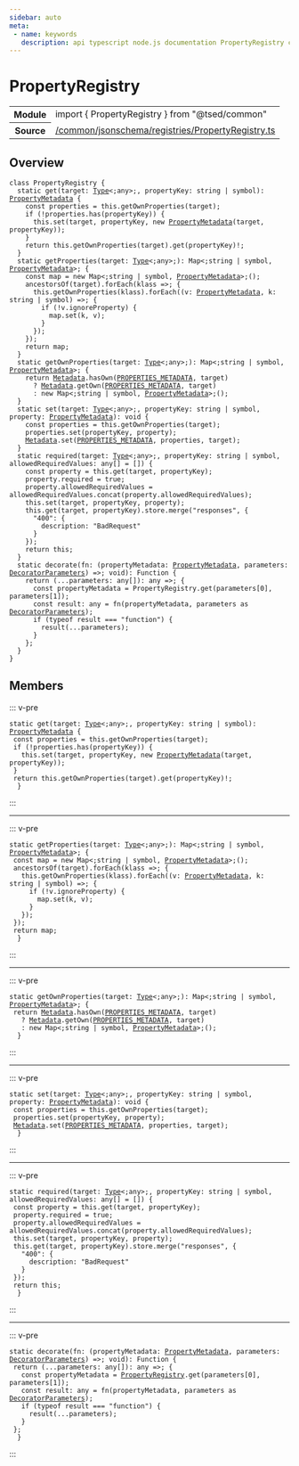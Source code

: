 ```yaml
---
sidebar: auto
meta:
 - name: keywords
   description: api typescript node.js documentation PropertyRegistry class
---
```

# PropertyRegistry <Badge text="Class" type="class"/>
<!-- Summary -->
<section class="symbol-info"><table class="is-full-width"><tbody><tr><th>Module</th><td><div class="lang-typescript"><span class="token keyword">import</span> { PropertyRegistry }&nbsp;<span class="token keyword">from</span>&nbsp;<span class="token string">"@tsed/common"</span></div></td></tr><tr><th>Source</th><td><a href="https://github.com/Romakita/ts-express-decorators/blob/v4.30.1/src//common/jsonschema/registries/PropertyRegistry.ts#L0-L0">/common/jsonschema/registries/PropertyRegistry.ts</a></td></tr></tbody></table></section>

<!-- Overview -->
## Overview


<pre><code class="typescript-lang "><span class="token keyword">class</span> PropertyRegistry <span class="token punctuation">{</span>
  <span class="token keyword">static</span> <span class="token function">get</span><span class="token punctuation">(</span>target<span class="token punctuation">:</span> <a href="/api/core/interfaces/Type.html"><span class="token">Type</span></a>&lt<span class="token punctuation">;</span><span class="token keyword">any</span>&gt<span class="token punctuation">;</span><span class="token punctuation">,</span> propertyKey<span class="token punctuation">:</span> <span class="token keyword">string</span> | symbol<span class="token punctuation">)</span><span class="token punctuation">:</span> <a href="/api/common/jsonschema/class/PropertyMetadata.html"><span class="token">PropertyMetadata</span></a> <span class="token punctuation">{</span>
    <span class="token keyword">const</span> properties<span class="token punctuation"> = </span>this.<span class="token function">getOwnProperties</span><span class="token punctuation">(</span>target<span class="token punctuation">)</span><span class="token punctuation">;</span>
    if <span class="token punctuation">(</span>!properties.<span class="token function">has</span><span class="token punctuation">(</span>propertyKey<span class="token punctuation">)</span><span class="token punctuation">)</span> <span class="token punctuation">{</span>
      this.<span class="token function">set</span><span class="token punctuation">(</span>target<span class="token punctuation">,</span> propertyKey<span class="token punctuation">,</span> new <span class="token function"><a href="/api/common/jsonschema/class/PropertyMetadata.html"><span class="token">PropertyMetadata</span></a></span><span class="token punctuation">(</span>target<span class="token punctuation">,</span> propertyKey<span class="token punctuation">)</span><span class="token punctuation">)</span><span class="token punctuation">;</span>
    <span class="token punctuation">}</span>
    return this.<span class="token function">getOwnProperties</span><span class="token punctuation">(</span>target<span class="token punctuation">)</span>.<span class="token function">get</span><span class="token punctuation">(</span>propertyKey<span class="token punctuation">)</span>!<span class="token punctuation">;</span>
  <span class="token punctuation">}</span>
  <span class="token keyword">static</span> <span class="token function">getProperties</span><span class="token punctuation">(</span>target<span class="token punctuation">:</span> <a href="/api/core/interfaces/Type.html"><span class="token">Type</span></a>&lt<span class="token punctuation">;</span><span class="token keyword">any</span>&gt<span class="token punctuation">;</span><span class="token punctuation">)</span><span class="token punctuation">:</span> Map&lt<span class="token punctuation">;</span><span class="token keyword">string</span> | symbol<span class="token punctuation">,</span> <a href="/api/common/jsonschema/class/PropertyMetadata.html"><span class="token">PropertyMetadata</span></a>&gt<span class="token punctuation">;</span> <span class="token punctuation">{</span>
    <span class="token keyword">const</span> map<span class="token punctuation"> = </span>new Map&lt<span class="token punctuation">;</span><span class="token keyword">string</span> | symbol<span class="token punctuation">,</span> <a href="/api/common/jsonschema/class/PropertyMetadata.html"><span class="token">PropertyMetadata</span></a>&gt<span class="token punctuation">;</span><span class="token punctuation">(</span><span class="token punctuation">)</span><span class="token punctuation">;</span>
    <span class="token function">ancestorsOf</span><span class="token punctuation">(</span>target<span class="token punctuation">)</span>.<span class="token function">forEach</span><span class="token punctuation">(</span>klass =&gt<span class="token punctuation">;</span> <span class="token punctuation">{</span>
      this.<span class="token function">getOwnProperties</span><span class="token punctuation">(</span>klass<span class="token punctuation">)</span>.<span class="token function">forEach</span><span class="token punctuation">(</span><span class="token punctuation">(</span>v<span class="token punctuation">:</span> <a href="/api/common/jsonschema/class/PropertyMetadata.html"><span class="token">PropertyMetadata</span></a><span class="token punctuation">,</span> k<span class="token punctuation">:</span> <span class="token keyword">string</span> | symbol<span class="token punctuation">)</span> =&gt<span class="token punctuation">;</span> <span class="token punctuation">{</span>
        if <span class="token punctuation">(</span>!v.ignoreProperty<span class="token punctuation">)</span> <span class="token punctuation">{</span>
          map.<span class="token function">set</span><span class="token punctuation">(</span>k<span class="token punctuation">,</span> v<span class="token punctuation">)</span><span class="token punctuation">;</span>
        <span class="token punctuation">}</span>
      <span class="token punctuation">}</span><span class="token punctuation">)</span><span class="token punctuation">;</span>
    <span class="token punctuation">}</span><span class="token punctuation">)</span><span class="token punctuation">;</span>
    return map<span class="token punctuation">;</span>
  <span class="token punctuation">}</span>
  <span class="token keyword">static</span> <span class="token function">getOwnProperties</span><span class="token punctuation">(</span>target<span class="token punctuation">:</span> <a href="/api/core/interfaces/Type.html"><span class="token">Type</span></a>&lt<span class="token punctuation">;</span><span class="token keyword">any</span>&gt<span class="token punctuation">;</span><span class="token punctuation">)</span><span class="token punctuation">:</span> Map&lt<span class="token punctuation">;</span><span class="token keyword">string</span> | symbol<span class="token punctuation">,</span> <a href="/api/common/jsonschema/class/PropertyMetadata.html"><span class="token">PropertyMetadata</span></a>&gt<span class="token punctuation">;</span> <span class="token punctuation">{</span>
    return <a href="/api/core/class/Metadata.html"><span class="token">Metadata</span></a>.<span class="token function">hasOwn</span><span class="token punctuation">(</span><a href="/api/common/converters/constants/PROPERTIES_METADATA.html"><span class="token">PROPERTIES_METADATA</span></a><span class="token punctuation">,</span> target<span class="token punctuation">)</span>
      ? <a href="/api/core/class/Metadata.html"><span class="token">Metadata</span></a>.<span class="token function">getOwn</span><span class="token punctuation">(</span><a href="/api/common/converters/constants/PROPERTIES_METADATA.html"><span class="token">PROPERTIES_METADATA</span></a><span class="token punctuation">,</span> target<span class="token punctuation">)</span>
      <span class="token punctuation">:</span> new Map&lt<span class="token punctuation">;</span><span class="token keyword">string</span> | symbol<span class="token punctuation">,</span> <a href="/api/common/jsonschema/class/PropertyMetadata.html"><span class="token">PropertyMetadata</span></a>&gt<span class="token punctuation">;</span><span class="token punctuation">(</span><span class="token punctuation">)</span><span class="token punctuation">;</span>
  <span class="token punctuation">}</span>
  <span class="token keyword">static</span> <span class="token function">set</span><span class="token punctuation">(</span>target<span class="token punctuation">:</span> <a href="/api/core/interfaces/Type.html"><span class="token">Type</span></a>&lt<span class="token punctuation">;</span><span class="token keyword">any</span>&gt<span class="token punctuation">;</span><span class="token punctuation">,</span> propertyKey<span class="token punctuation">:</span> <span class="token keyword">string</span> | symbol<span class="token punctuation">,</span> property<span class="token punctuation">:</span> <a href="/api/common/jsonschema/class/PropertyMetadata.html"><span class="token">PropertyMetadata</span></a><span class="token punctuation">)</span><span class="token punctuation">:</span> <span class="token keyword">void</span> <span class="token punctuation">{</span>
    <span class="token keyword">const</span> properties<span class="token punctuation"> = </span>this.<span class="token function">getOwnProperties</span><span class="token punctuation">(</span>target<span class="token punctuation">)</span><span class="token punctuation">;</span>
    properties.<span class="token function">set</span><span class="token punctuation">(</span>propertyKey<span class="token punctuation">,</span> property<span class="token punctuation">)</span><span class="token punctuation">;</span>
    <a href="/api/core/class/Metadata.html"><span class="token">Metadata</span></a>.<span class="token function">set</span><span class="token punctuation">(</span><a href="/api/common/converters/constants/PROPERTIES_METADATA.html"><span class="token">PROPERTIES_METADATA</span></a><span class="token punctuation">,</span> properties<span class="token punctuation">,</span> target<span class="token punctuation">)</span><span class="token punctuation">;</span>
  <span class="token punctuation">}</span>
  <span class="token keyword">static</span> <span class="token function">required</span><span class="token punctuation">(</span>target<span class="token punctuation">:</span> <a href="/api/core/interfaces/Type.html"><span class="token">Type</span></a>&lt<span class="token punctuation">;</span><span class="token keyword">any</span>&gt<span class="token punctuation">;</span><span class="token punctuation">,</span> propertyKey<span class="token punctuation">:</span> <span class="token keyword">string</span> | symbol<span class="token punctuation">,</span> allowedRequiredValues<span class="token punctuation">:</span> <span class="token keyword">any</span><span class="token punctuation">[</span><span class="token punctuation">]</span><span class="token punctuation"> = </span><span class="token punctuation">[</span><span class="token punctuation">]</span><span class="token punctuation">)</span> <span class="token punctuation">{</span>
    <span class="token keyword">const</span> property<span class="token punctuation"> = </span>this.<span class="token function">get</span><span class="token punctuation">(</span>target<span class="token punctuation">,</span> propertyKey<span class="token punctuation">)</span><span class="token punctuation">;</span>
    property.required<span class="token punctuation"> = </span>true<span class="token punctuation">;</span>
    property.allowedRequiredValues<span class="token punctuation"> = </span>allowedRequiredValues.<span class="token function">concat</span><span class="token punctuation">(</span>property.allowedRequiredValues<span class="token punctuation">)</span><span class="token punctuation">;</span>
    this.<span class="token function">set</span><span class="token punctuation">(</span>target<span class="token punctuation">,</span> propertyKey<span class="token punctuation">,</span> property<span class="token punctuation">)</span><span class="token punctuation">;</span>
    this.<span class="token function">get</span><span class="token punctuation">(</span>target<span class="token punctuation">,</span> propertyKey<span class="token punctuation">)</span>.store.<span class="token function">merge</span><span class="token punctuation">(</span>"responses"<span class="token punctuation">,</span> <span class="token punctuation">{</span>
      "400"<span class="token punctuation">:</span> <span class="token punctuation">{</span>
        description<span class="token punctuation">:</span> <span class="token string">"BadRequest"</span>
      <span class="token punctuation">}</span>
    <span class="token punctuation">}</span><span class="token punctuation">)</span><span class="token punctuation">;</span>
    return this<span class="token punctuation">;</span>
  <span class="token punctuation">}</span>
  <span class="token keyword">static</span> <span class="token function">decorate</span><span class="token punctuation">(</span>fn<span class="token punctuation">:</span> <span class="token punctuation">(</span>propertyMetadata<span class="token punctuation">:</span> <a href="/api/common/jsonschema/class/PropertyMetadata.html"><span class="token">PropertyMetadata</span></a><span class="token punctuation">,</span> parameters<span class="token punctuation">:</span> <a href="/api/core/interfaces/DecoratorParameters.html"><span class="token">DecoratorParameters</span></a><span class="token punctuation">)</span> =&gt<span class="token punctuation">;</span> <span class="token keyword">void</span><span class="token punctuation">)</span><span class="token punctuation">:</span> Function <span class="token punctuation">{</span>
    return <span class="token punctuation">(</span>...parameters<span class="token punctuation">:</span> <span class="token keyword">any</span><span class="token punctuation">[</span><span class="token punctuation">]</span><span class="token punctuation">)</span><span class="token punctuation">:</span> <span class="token keyword">any</span> =&gt<span class="token punctuation">;</span> <span class="token punctuation">{</span>
      <span class="token keyword">const</span> propertyMetadata<span class="token punctuation"> = </span>PropertyRegistry.<span class="token function">get</span><span class="token punctuation">(</span>parameters<span class="token punctuation">[</span>0<span class="token punctuation">]</span><span class="token punctuation">,</span> parameters<span class="token punctuation">[</span>1<span class="token punctuation">]</span><span class="token punctuation">)</span><span class="token punctuation">;</span>
      <span class="token keyword">const</span> result<span class="token punctuation">:</span> <span class="token keyword">any</span><span class="token punctuation"> = </span><span class="token function">fn</span><span class="token punctuation">(</span>propertyMetadata<span class="token punctuation">,</span> parameters <span class="token keyword">as</span> <a href="/api/core/interfaces/DecoratorParameters.html"><span class="token">DecoratorParameters</span></a><span class="token punctuation">)</span><span class="token punctuation">;</span>
      if <span class="token punctuation">(</span>typeof result === <span class="token string">"function"</span><span class="token punctuation">)</span> <span class="token punctuation">{</span>
        <span class="token function">result</span><span class="token punctuation">(</span>...parameters<span class="token punctuation">)</span><span class="token punctuation">;</span>
      <span class="token punctuation">}</span>
    <span class="token punctuation">}</span><span class="token punctuation">;</span>
  <span class="token punctuation">}</span>
<span class="token punctuation">}</span></code></pre>



<!-- Members -->




## Members


::: v-pre

<div class="method-overview">
<pre><code class="typescript-lang "><span class="token keyword">static</span> <span class="token function">get</span><span class="token punctuation">(</span>target<span class="token punctuation">:</span> <a href="/api/core/interfaces/Type.html"><span class="token">Type</span></a>&lt<span class="token punctuation">;</span><span class="token keyword">any</span>&gt<span class="token punctuation">;</span><span class="token punctuation">,</span> propertyKey<span class="token punctuation">:</span> <span class="token keyword">string</span> | symbol<span class="token punctuation">)</span><span class="token punctuation">:</span> <a href="/api/common/jsonschema/class/PropertyMetadata.html"><span class="token">PropertyMetadata</span></a> <span class="token punctuation">{</span>
 <span class="token keyword">const</span> properties<span class="token punctuation"> = </span>this.<span class="token function">getOwnProperties</span><span class="token punctuation">(</span>target<span class="token punctuation">)</span><span class="token punctuation">;</span>
 if <span class="token punctuation">(</span>!properties.<span class="token function">has</span><span class="token punctuation">(</span>propertyKey<span class="token punctuation">)</span><span class="token punctuation">)</span> <span class="token punctuation">{</span>
   this.<span class="token function">set</span><span class="token punctuation">(</span>target<span class="token punctuation">,</span> propertyKey<span class="token punctuation">,</span> new <span class="token function"><a href="/api/common/jsonschema/class/PropertyMetadata.html"><span class="token">PropertyMetadata</span></a></span><span class="token punctuation">(</span>target<span class="token punctuation">,</span> propertyKey<span class="token punctuation">)</span><span class="token punctuation">)</span><span class="token punctuation">;</span>
 <span class="token punctuation">}</span>
 return this.<span class="token function">getOwnProperties</span><span class="token punctuation">(</span>target<span class="token punctuation">)</span>.<span class="token function">get</span><span class="token punctuation">(</span>propertyKey<span class="token punctuation">)</span>!<span class="token punctuation">;</span>
  <span class="token punctuation">}</span></code></pre>

</div>



:::



***



::: v-pre

<div class="method-overview">
<pre><code class="typescript-lang "><span class="token keyword">static</span> <span class="token function">getProperties</span><span class="token punctuation">(</span>target<span class="token punctuation">:</span> <a href="/api/core/interfaces/Type.html"><span class="token">Type</span></a>&lt<span class="token punctuation">;</span><span class="token keyword">any</span>&gt<span class="token punctuation">;</span><span class="token punctuation">)</span><span class="token punctuation">:</span> Map&lt<span class="token punctuation">;</span><span class="token keyword">string</span> | symbol<span class="token punctuation">,</span> <a href="/api/common/jsonschema/class/PropertyMetadata.html"><span class="token">PropertyMetadata</span></a>&gt<span class="token punctuation">;</span> <span class="token punctuation">{</span>
 <span class="token keyword">const</span> map<span class="token punctuation"> = </span>new Map&lt<span class="token punctuation">;</span><span class="token keyword">string</span> | symbol<span class="token punctuation">,</span> <a href="/api/common/jsonschema/class/PropertyMetadata.html"><span class="token">PropertyMetadata</span></a>&gt<span class="token punctuation">;</span><span class="token punctuation">(</span><span class="token punctuation">)</span><span class="token punctuation">;</span>
 <span class="token function">ancestorsOf</span><span class="token punctuation">(</span>target<span class="token punctuation">)</span>.<span class="token function">forEach</span><span class="token punctuation">(</span>klass =&gt<span class="token punctuation">;</span> <span class="token punctuation">{</span>
   this.<span class="token function">getOwnProperties</span><span class="token punctuation">(</span>klass<span class="token punctuation">)</span>.<span class="token function">forEach</span><span class="token punctuation">(</span><span class="token punctuation">(</span>v<span class="token punctuation">:</span> <a href="/api/common/jsonschema/class/PropertyMetadata.html"><span class="token">PropertyMetadata</span></a><span class="token punctuation">,</span> k<span class="token punctuation">:</span> <span class="token keyword">string</span> | symbol<span class="token punctuation">)</span> =&gt<span class="token punctuation">;</span> <span class="token punctuation">{</span>
     if <span class="token punctuation">(</span>!v.ignoreProperty<span class="token punctuation">)</span> <span class="token punctuation">{</span>
       map.<span class="token function">set</span><span class="token punctuation">(</span>k<span class="token punctuation">,</span> v<span class="token punctuation">)</span><span class="token punctuation">;</span>
     <span class="token punctuation">}</span>
   <span class="token punctuation">}</span><span class="token punctuation">)</span><span class="token punctuation">;</span>
 <span class="token punctuation">}</span><span class="token punctuation">)</span><span class="token punctuation">;</span>
 return map<span class="token punctuation">;</span>
  <span class="token punctuation">}</span></code></pre>

</div>



:::



***



::: v-pre

<div class="method-overview">
<pre><code class="typescript-lang "><span class="token keyword">static</span> <span class="token function">getOwnProperties</span><span class="token punctuation">(</span>target<span class="token punctuation">:</span> <a href="/api/core/interfaces/Type.html"><span class="token">Type</span></a>&lt<span class="token punctuation">;</span><span class="token keyword">any</span>&gt<span class="token punctuation">;</span><span class="token punctuation">)</span><span class="token punctuation">:</span> Map&lt<span class="token punctuation">;</span><span class="token keyword">string</span> | symbol<span class="token punctuation">,</span> <a href="/api/common/jsonschema/class/PropertyMetadata.html"><span class="token">PropertyMetadata</span></a>&gt<span class="token punctuation">;</span> <span class="token punctuation">{</span>
 return <a href="/api/core/class/Metadata.html"><span class="token">Metadata</span></a>.<span class="token function">hasOwn</span><span class="token punctuation">(</span><a href="/api/common/converters/constants/PROPERTIES_METADATA.html"><span class="token">PROPERTIES_METADATA</span></a><span class="token punctuation">,</span> target<span class="token punctuation">)</span>
   ? <a href="/api/core/class/Metadata.html"><span class="token">Metadata</span></a>.<span class="token function">getOwn</span><span class="token punctuation">(</span><a href="/api/common/converters/constants/PROPERTIES_METADATA.html"><span class="token">PROPERTIES_METADATA</span></a><span class="token punctuation">,</span> target<span class="token punctuation">)</span>
   <span class="token punctuation">:</span> new Map&lt<span class="token punctuation">;</span><span class="token keyword">string</span> | symbol<span class="token punctuation">,</span> <a href="/api/common/jsonschema/class/PropertyMetadata.html"><span class="token">PropertyMetadata</span></a>&gt<span class="token punctuation">;</span><span class="token punctuation">(</span><span class="token punctuation">)</span><span class="token punctuation">;</span>
  <span class="token punctuation">}</span></code></pre>

</div>



:::



***



::: v-pre

<div class="method-overview">
<pre><code class="typescript-lang "><span class="token keyword">static</span> <span class="token function">set</span><span class="token punctuation">(</span>target<span class="token punctuation">:</span> <a href="/api/core/interfaces/Type.html"><span class="token">Type</span></a>&lt<span class="token punctuation">;</span><span class="token keyword">any</span>&gt<span class="token punctuation">;</span><span class="token punctuation">,</span> propertyKey<span class="token punctuation">:</span> <span class="token keyword">string</span> | symbol<span class="token punctuation">,</span> property<span class="token punctuation">:</span> <a href="/api/common/jsonschema/class/PropertyMetadata.html"><span class="token">PropertyMetadata</span></a><span class="token punctuation">)</span><span class="token punctuation">:</span> <span class="token keyword">void</span> <span class="token punctuation">{</span>
 <span class="token keyword">const</span> properties<span class="token punctuation"> = </span>this.<span class="token function">getOwnProperties</span><span class="token punctuation">(</span>target<span class="token punctuation">)</span><span class="token punctuation">;</span>
 properties.<span class="token function">set</span><span class="token punctuation">(</span>propertyKey<span class="token punctuation">,</span> property<span class="token punctuation">)</span><span class="token punctuation">;</span>
 <a href="/api/core/class/Metadata.html"><span class="token">Metadata</span></a>.<span class="token function">set</span><span class="token punctuation">(</span><a href="/api/common/converters/constants/PROPERTIES_METADATA.html"><span class="token">PROPERTIES_METADATA</span></a><span class="token punctuation">,</span> properties<span class="token punctuation">,</span> target<span class="token punctuation">)</span><span class="token punctuation">;</span>
  <span class="token punctuation">}</span></code></pre>

</div>



:::



***



::: v-pre

<div class="method-overview">
<pre><code class="typescript-lang "><span class="token keyword">static</span> <span class="token function">required</span><span class="token punctuation">(</span>target<span class="token punctuation">:</span> <a href="/api/core/interfaces/Type.html"><span class="token">Type</span></a>&lt<span class="token punctuation">;</span><span class="token keyword">any</span>&gt<span class="token punctuation">;</span><span class="token punctuation">,</span> propertyKey<span class="token punctuation">:</span> <span class="token keyword">string</span> | symbol<span class="token punctuation">,</span> allowedRequiredValues<span class="token punctuation">:</span> <span class="token keyword">any</span><span class="token punctuation">[</span><span class="token punctuation">]</span><span class="token punctuation"> = </span><span class="token punctuation">[</span><span class="token punctuation">]</span><span class="token punctuation">)</span> <span class="token punctuation">{</span>
 <span class="token keyword">const</span> property<span class="token punctuation"> = </span>this.<span class="token function">get</span><span class="token punctuation">(</span>target<span class="token punctuation">,</span> propertyKey<span class="token punctuation">)</span><span class="token punctuation">;</span>
 property.required<span class="token punctuation"> = </span>true<span class="token punctuation">;</span>
 property.allowedRequiredValues<span class="token punctuation"> = </span>allowedRequiredValues.<span class="token function">concat</span><span class="token punctuation">(</span>property.allowedRequiredValues<span class="token punctuation">)</span><span class="token punctuation">;</span>
 this.<span class="token function">set</span><span class="token punctuation">(</span>target<span class="token punctuation">,</span> propertyKey<span class="token punctuation">,</span> property<span class="token punctuation">)</span><span class="token punctuation">;</span>
 this.<span class="token function">get</span><span class="token punctuation">(</span>target<span class="token punctuation">,</span> propertyKey<span class="token punctuation">)</span>.store.<span class="token function">merge</span><span class="token punctuation">(</span>"responses"<span class="token punctuation">,</span> <span class="token punctuation">{</span>
   "400"<span class="token punctuation">:</span> <span class="token punctuation">{</span>
     description<span class="token punctuation">:</span> <span class="token string">"BadRequest"</span>
   <span class="token punctuation">}</span>
 <span class="token punctuation">}</span><span class="token punctuation">)</span><span class="token punctuation">;</span>
 return this<span class="token punctuation">;</span>
  <span class="token punctuation">}</span></code></pre>

</div>



:::



***



::: v-pre

<div class="method-overview">
<pre><code class="typescript-lang "><span class="token keyword">static</span> <span class="token function">decorate</span><span class="token punctuation">(</span>fn<span class="token punctuation">:</span> <span class="token punctuation">(</span>propertyMetadata<span class="token punctuation">:</span> <a href="/api/common/jsonschema/class/PropertyMetadata.html"><span class="token">PropertyMetadata</span></a><span class="token punctuation">,</span> parameters<span class="token punctuation">:</span> <a href="/api/core/interfaces/DecoratorParameters.html"><span class="token">DecoratorParameters</span></a><span class="token punctuation">)</span> =&gt<span class="token punctuation">;</span> <span class="token keyword">void</span><span class="token punctuation">)</span><span class="token punctuation">:</span> Function <span class="token punctuation">{</span>
 return <span class="token punctuation">(</span>...parameters<span class="token punctuation">:</span> <span class="token keyword">any</span><span class="token punctuation">[</span><span class="token punctuation">]</span><span class="token punctuation">)</span><span class="token punctuation">:</span> <span class="token keyword">any</span> =&gt<span class="token punctuation">;</span> <span class="token punctuation">{</span>
   <span class="token keyword">const</span> propertyMetadata<span class="token punctuation"> = </span><a href="/api/common/jsonschema/registries/PropertyRegistry.html"><span class="token">PropertyRegistry</span></a>.<span class="token function">get</span><span class="token punctuation">(</span>parameters<span class="token punctuation">[</span>0<span class="token punctuation">]</span><span class="token punctuation">,</span> parameters<span class="token punctuation">[</span>1<span class="token punctuation">]</span><span class="token punctuation">)</span><span class="token punctuation">;</span>
   <span class="token keyword">const</span> result<span class="token punctuation">:</span> <span class="token keyword">any</span><span class="token punctuation"> = </span><span class="token function">fn</span><span class="token punctuation">(</span>propertyMetadata<span class="token punctuation">,</span> parameters <span class="token keyword">as</span> <a href="/api/core/interfaces/DecoratorParameters.html"><span class="token">DecoratorParameters</span></a><span class="token punctuation">)</span><span class="token punctuation">;</span>
   if <span class="token punctuation">(</span>typeof result === <span class="token string">"function"</span><span class="token punctuation">)</span> <span class="token punctuation">{</span>
     <span class="token function">result</span><span class="token punctuation">(</span>...parameters<span class="token punctuation">)</span><span class="token punctuation">;</span>
   <span class="token punctuation">}</span>
 <span class="token punctuation">}</span><span class="token punctuation">;</span>
  <span class="token punctuation">}</span></code></pre>

</div>



:::